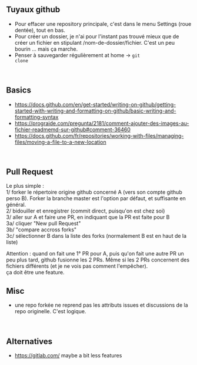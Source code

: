 
Tuyaux github
-------------
* Pour effacer une repository principale, c'est dans le menu Settings (roue dentée), tout en bas.
* Pour créer un dossier, je n'ai pour l'instant pas trouvé mieux que de créer un fichier en stipulant /nom-de-dossier/fichier. C'est un peu bourin ... mais ça marche.
* Penser à sauvegarder régulièrement at home -> <code>git clone</code>  
<br>

Basics
------
* https://docs.github.com/en/get-started/writing-on-github/getting-started-with-writing-and-formatting-on-github/basic-writing-and-formatting-syntax
* https://prograide.com/pregunta/2181/comment-ajouter-des-images-au-fichier-readmemd-sur-github#comment-36460
* https://docs.github.com/fr/repositories/working-with-files/managing-files/moving-a-file-to-a-new-location  
<br>

Pull Request
------------
Le plus simple :  
1/ forker le répertoire origine github concerné A (vers son compte github perso B). Forker la branche master est l'option par défaut, et suffisante en général.  
2/ bidouiller et enregistrer (commit direct, puisqu'on est chez soi)  
3/ aller sur A et faire une PR, en indiquant que la PR est faite pour B  
3a/ cliquer "New pull Request"  
3b/ "compare accross forks"  
3c/ sélectionner B dans la liste des forks (normalement B est en haut de la liste)  

Attention :
quand on fait une 1° PR pour A, puis qu'on fait une autre PR un peu plus tard, github fusionne les 2 PRs.
Même si les 2 PRs concernent des fichiers différents (et je ne vois pas comment l'empêcher).  
ça doit être une feature.
<br>

Misc
----
* une repo forkée ne reprend pas les attributs issues et discussions de la repo originelle. C'est logique.
<br>

Alternatives
------------
* https://gitlab.com/ maybe a bit less features

<br>



